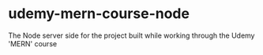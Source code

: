 # udemy-mern-course-node
The Node server side for the project built while working through the Udemy 'MERN' course
